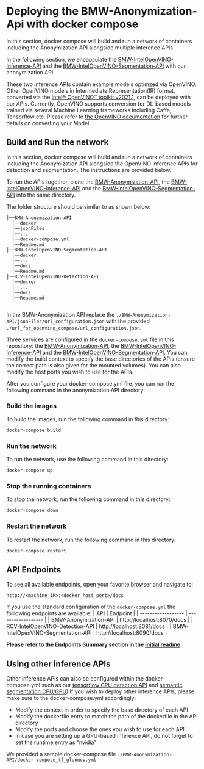 # Deploying the BMW-Anonymization-Api with docker compose

In this section, docker compose will build and run a network of containers including the Anonymization API alongside multiple inference APIs.

In the following section, we encapsulate the [BMW-IntelOpenVINO-Inference-API](https://github.com/BMW-InnovationLab/BMW-IntelOpenVINO-Inference-API) and the [BMW-IntelOpenVINO-Segmentation-API](https://github.com/BMW-InnovationLab/BMW-IntelOpenVINO-Segmentation-API) with our anonymization API. 

These two inference APIs contain example models optimzed via OpenVINO. Other OpenVINO models in Intermediate Representation(IR) format, converted via the [Intel&reg; OpenVINO&trade; toolkit v2021.1](https://docs.openvinotoolkit.org/latest/index.html), can be deployed with our APIs. Currently, OpenVINO supports conversion for DL-based models trained via several Machine Learning frameworks including Caffe, Tensorflow etc. Please refer to [the OpenVINO documentation](https://docs.openvinotoolkit.org/2021.1/openvino_docs_MO_DG_prepare_model_convert_model_Converting_Model.html) for further details on converting your Model.


## Build and Run the network

In this section, docker compose will build and run a network of containers including the Anonymization API alongside the OpenVINO inference APIs for detection and segmentation. The instructions are provided below. 

To run the APIs together, clone the [BMW-Anonymization-API](https://github.com/BMW-InnovationLab/BMW-Anonymization-API), the [BMW-IntelOpenVINO-Inference-API](https://github.com/BMW-InnovationLab/BMW-IntelOpenVINO-Inference-API) and the [BMW-IntelOpenVINO-Segmentation-API](https://github.com/BMW-InnovationLab/BMW-IntelOpenVINO-Segmentation-API) into the same directory.

The folder structure should be similar to as shown below:

```shell
│──BMW-Anonymization-API
  │──docker 
  |──jsonFiles  
  │──...
  |──docker-compose.yml  
  │──Readme.md  
│──BMW-IntelOpenVINO-Segmentation-API 
  │──docker 
  |──...
  │──docs  
  │──Readme.md
│──RCV-IntelOpenVINO-Detection-API 
  │──docker 
  |──...
  │──docs  
  │──Readme.md
  
```

In the BMW-Anonymization API replace the `./BMW-Anonymization-API/jsonFiles/url_configuration.json` with the provided `./url_for_openvino_compose/url_configuration.json`.

Three services are configured in the `docker-compose.yml` file in this repository: the [BMW-Anonymization-API](https://github.com/BMW-InnovationLab/BMW-Anonymization-API), the [BMW-IntelOpenVINO-Inference-API](https://github.com/BMW-InnovationLab/BMW-IntelOpenVINO-Inference-API) and the [BMW-IntelOpenVINO-Segmentation-API](https://github.com/BMW-InnovationLab/BMW-IntelOpenVINO-Segmentation-API). You can modify the build context to specify the base directories of the APIs (ensure the correct path is also given for the mounted volumes). You can also modify the host ports you wish to use for the APIs. 

After you configure your docker-compose.yml file, you can run the following command in the anonymization API directory:

### Build the images
To build the images, run the following command in this directory:
```sh
docker-compose build
```

### Run the network
To run the network, use the following command in this directory:
```sh
docker-compose up
```

### Stop the running containers
To stop the network, run the following command in this directory:
```sh
docker-compose down
```

### Restart the network
To restart the network, run the following command in this directory:
```sh
docker-compose restart
```

## API Endpoints

To see all available endpoints, open your favorite browser and navigate to:
```
http://<machine_IP>:<docker_host_port>/docs
```
If you use the standard configuration of the `docker-compose.yml` the folllowing endpoints are available:
| API | Endpoint |
| ------------------ | ------------------ |
| BMW-Anonymization-API | http://localhost:8070/docs |
| RCV-IntelOpenVINO-Detection-API | http://localhost:8081/docs |
| BMW-IntelOpenVINO-Segmentation-API | http://localhost:8090/docs |

**Please refer to the Endpoints Summary section in the [initial readme](https://github.com/BMW-InnovationLab/Anonymization_API/tree/priority-3)**

## Using other inference APIs

Other inference APIs can also be configured within the docker-compose.yml such as our [tensorflow CPU detection API](https://github.com/BMW-InnovationLab/BMW-TensorFlow-Inference-API-CPU) and [semantic segmentation CPU/GPU](https://github.com/BMW-InnovationLab/BMW-Semantic-Segmentation-Inference-API-GPU-CPU))
If you wish to deploy other inference APIs, please make sure to the docker-compose.yml accordingly:
- Modify the context in order to specify the base directory of each API
- Modify the dockerfile entry to match the path of the dockerfile in the API directory 
- Modify the ports and choose the ones you wish to use for each API
- In case you are setting up a GPU-based inference API, do not forget to set the runtime entry as "nvidia" 

We provided a sample docker-compose file  `./BMW-Anonymization-API/docker-compose_tf_gluoncv.yml`

